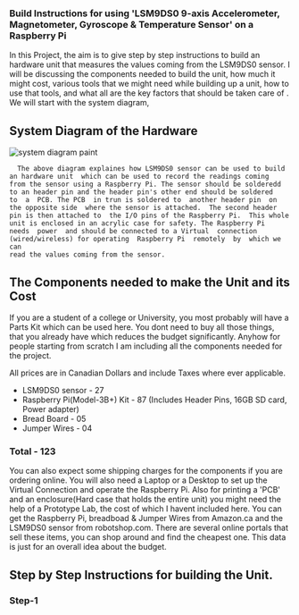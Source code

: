 ### Build Instructions for using 'LSM9DS0 9-axis Accelerometer, Magnetometer, Gyroscope & Temperature Sensor' on a Raspberry Pi

In this Project, the aim is to give step by step instructions to build an hardware unit that measures the values coming from the LSM9DS0 sensor. I will be discussing the components needed to build the unit, how much it might cost, various tools that we might need while building up a unit, how to use that tools, and what all are the key factors that should be taken care of . We will start with the system diagram,

## System Diagram of the Hardware
![system diagram paint](https://user-images.githubusercontent.com/43181567/49611645-29ef4480-f970-11e8-9987-dfd604e5d199.png)
```
  The above diagram explaines how LSM9DS0 sensor can be used to build an hardware unit  which can be used to record the readings coming 
from the sensor using a Raspberry Pi. The sensor should be solderedd to an header pin and the header pin's other end should be soldered
to  a  PCB. The PCB  in trun is soldered to  another header pin  on the opposite side  where the sensor is attached.  The second header 
pin is then attached to  the I/O pins of the Raspberry Pi.  This whole unit is enclosed in an acrylic case for safety. The Raspberry Pi
needs  power  and should be connected to a Virtual  connection (wired/wireless) for operating  Raspberry Pi  remotely  by  which we can 
read the values coming from the sensor.
```
## The Components needed to make the Unit and its Cost

  If you are a student of a college or University, you most probably will have a Parts Kit which can be used here. You dont need to buy all those things, that you already have which reduces the budget significantly. Anyhow for people starting from scratch I am including all the components needed for the project.
  
  All prices are in Canadian Dollars and include Taxes where ever applicable.

- LSM9DS0 sensor                                        - 27
- Raspberry Pi(Model-3B+) Kit                           - 87
  (Includes Header Pins, 16GB SD card, Power adapter)
- Bread Board                                           - 05
- Jumper Wires                                          - 04

### Total - 123

  You can also expect some shipping charges for the components if you are ordering online. You will also need a Laptop or a Desktop to set up the Virtual Connection and operate the Raspberry Pi. Also for printing a 'PCB' and an enclosure(Hard case that holds the entire unit) you might need the help of a Prototype Lab, the cost of which I havent included here. You can get the Raspberry Pi, breadboad & Jumper Wires from Amazon.ca and the LSM9DS0 sensor from robotshop.com. There are several online portals that sell these items, you can shop around and find the cheapest one. This data is just for an overall idea about the budget.

## Step by Step Instructions for building the Unit.

### Step-1

  


  





    

